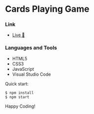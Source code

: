 # Cards Playing Game


### Link
- [Live 🔗](https://cards-deck-game.vercel.app/)

### Languages and Tools
- HTML5
- CSS3
- JavaScript
- Visual Studio Code

Quick start:

```
$ npm install
$ npm start
````


Happy Coding!
